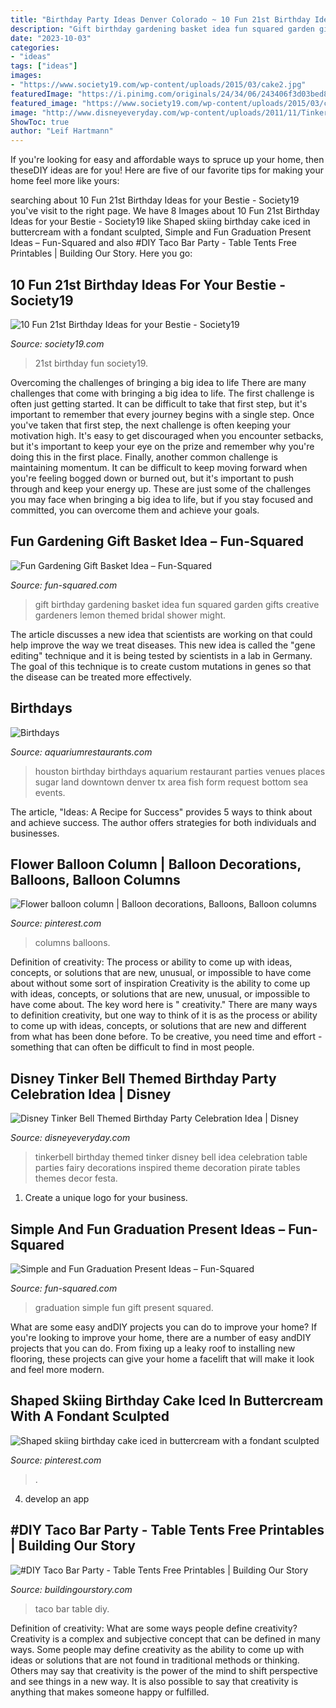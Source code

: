 ```yaml
---
title: "Birthday Party Ideas Denver Colorado ~ 10 Fun 21st Birthday Ideas For Your Bestie"
description: "Gift birthday gardening basket idea fun squared garden gifts creative gardeners lemon themed bridal shower might"
date: "2023-10-03"
categories:
- "ideas"
tags: ["ideas"]
images:
- "https://www.society19.com/wp-content/uploads/2015/03/cake2.jpg"
featuredImage: "https://i.pinimg.com/originals/24/34/06/243406f3d03bed841e8dc20db99a86ed.jpg"
featured_image: "https://www.society19.com/wp-content/uploads/2015/03/cake2.jpg"
image: "http://www.disneyeveryday.com/wp-content/uploads/2011/11/Tinkerbell-Birthday-Party-Table-Idea.jpg"
ShowToc: true
author: "Leif Hartmann"
---
```



If you're looking for easy and affordable ways to spruce up your home, then theseDIY ideas are for you! Here are five of our favorite tips for making your home feel more like yours: 

	

		
searching about 10 Fun 21st Birthday Ideas for your Bestie - Society19 you've visit to the right page. We have 8 Images about 10 Fun 21st Birthday Ideas for your Bestie - Society19 like Shaped skiing birthday cake iced in buttercream with a fondant sculpted, Simple and Fun Graduation Present Ideas – Fun-Squared and also #DIY Taco Bar Party - Table Tents Free Printables | Building Our Story. Here you go:
		
    
## 10 Fun 21st Birthday Ideas For Your Bestie - Society19

<img loading=lazy src="https://www.society19.com/wp-content/uploads/2015/03/cake2.jpg" onerror="this.onerror=null;this.src='https://tse3.mm.bing.net/th?id=OIP.Cjn_aXSobblfqO9Ent82EAHaJ3&amp;pid=15.1';" alt="10 Fun 21st Birthday Ideas for your Bestie - Society19">

_Source: society19.com_

>21st birthday fun society19. 

	

Overcoming the challenges of bringing a big idea to life
There are many challenges that come with bringing a big idea to life. The first challenge is often just getting started. It can be difficult to take that first step, but it's important to remember that every journey begins with a single step. Once you've taken that first step, the next challenge is often keeping your motivation high. It's easy to get discouraged when you encounter setbacks, but it's important to keep your eye on the prize and remember why you're doing this in the first place. Finally, another common challenge is maintaining momentum. It can be difficult to keep moving forward when you're feeling bogged down or burned out, but it's important to push through and keep your energy up. These are just some of the challenges you may face when bringing a big idea to life, but if you stay focused and committed, you can overcome them and achieve your goals.

    
## Fun Gardening Gift Basket Idea – Fun-Squared

<img loading=lazy src="https://fun-squared.com/wp-content/uploads/2016/05/Growinggift.jpg" onerror="this.onerror=null;this.src='https://tse1.mm.bing.net/th?id=OIP.M7Jcbtz3Gtzc-7oW-aSHOgHaLD&amp;pid=15.1';" alt="Fun Gardening Gift Basket Idea – Fun-Squared">

_Source: fun-squared.com_

>gift birthday gardening basket idea fun squared garden gifts creative gardeners lemon themed bridal shower might. 

	

The article discusses a new idea that scientists are working on that could help improve the way we treat diseases. This new idea is called the "gene editing" technique and it is being tested by scientists in a lab in Germany. The goal of this technique is to create custom mutations in genes so that the disease can be treated more effectively.

    
## Birthdays

<img loading=lazy src="http://www.aquariumrestaurants.com/downtownaquariumdenver/images/birthdays/side01.jpg" onerror="this.onerror=null;this.src='https://tse2.mm.bing.net/th?id=OIP.7L6gwC61mxxa55udFCoSnAAAAA&amp;pid=15.1';" alt="Birthdays">

_Source: aquariumrestaurants.com_

>houston birthday birthdays aquarium restaurant parties venues places sugar land downtown denver tx area fish form request bottom sea events. 

	

The article, "Ideas: A Recipe for Success" provides 5 ways to think about and achieve success. The author offers strategies for both individuals and businesses.

    
## Flower Balloon Column | Balloon Decorations, Balloons, Balloon Columns

<img loading=lazy src="https://i.pinimg.com/originals/4a/c3/f5/4ac3f560366a243ba45a558f7492cbb1.jpg" onerror="this.onerror=null;this.src='https://tse3.mm.bing.net/th?id=OIP.ywXS8mWLwchj0JXWt2dnXAHaJ4&amp;pid=15.1';" alt="Flower balloon column | Balloon decorations, Balloons, Balloon columns">

_Source: pinterest.com_

>columns balloons. 

	

Definition of creativity: The process or ability to come up with ideas, concepts, or solutions that are new, unusual, or impossible to have come about without some sort of inspiration
Creativity is the ability to come up with ideas, concepts, or solutions that are new, unusual, or impossible to have come about. The key word here is " creativity." There are many ways to definition creativity, but one way to think of it is as the process or ability to come up with ideas, concepts, or solutions that are new and different from what has been done before. To be creative, you need time and effort - something that can often be difficult to find in most people.

    
## Disney Tinker Bell Themed Birthday Party Celebration Idea | Disney

<img loading=lazy src="http://www.disneyeveryday.com/wp-content/uploads/2011/11/Tinkerbell-Birthday-Party-Table-Idea.jpg" onerror="this.onerror=null;this.src='https://tse3.mm.bing.net/th?id=OIP.YGV05-HCmlHbDxThfXhSswHaJ4&amp;pid=15.1';" alt="Disney Tinker Bell Themed Birthday Party Celebration Idea | Disney">

_Source: disneyeveryday.com_

>tinkerbell birthday themed tinker disney bell idea celebration table parties fairy decorations inspired theme decoration pirate tables themes decor festa. 

	

1. Create a unique logo for your business.

    
## Simple And Fun Graduation Present Ideas – Fun-Squared

<img loading=lazy src="https://i1.wp.com/fun-squared.com/wp-content/uploads/2018/04/Graduation-Gift.png?fit=1200%2C1600&amp;ssl=1" onerror="this.onerror=null;this.src='https://tse1.mm.bing.net/th?id=OIP.HdumtBFMpWWWBw7AY_BVPQHaJ4&amp;pid=15.1';" alt="Simple and Fun Graduation Present Ideas – Fun-Squared">

_Source: fun-squared.com_

>graduation simple fun gift present squared. 

	

What are some easy andDIY projects you can do to improve your home?
If you're looking to improve your home, there are a number of easy andDIY projects that you can do. From fixing up a leaky roof to installing new flooring, these projects can give your home a facelift that will make it look and feel more modern.

    
## Shaped Skiing Birthday Cake Iced In Buttercream With A Fondant Sculpted

<img loading=lazy src="https://i.pinimg.com/originals/24/34/06/243406f3d03bed841e8dc20db99a86ed.jpg" onerror="this.onerror=null;this.src='https://tse2.mm.bing.net/th?id=OIP.UXg21r9me5Sxl25SgPO1hAHaJ4&amp;pid=15.1';" alt="Shaped skiing birthday cake iced in buttercream with a fondant sculpted">

_Source: pinterest.com_

>. 

	

4. develop an app

    
## #DIY Taco Bar Party - Table Tents Free Printables | Building Our Story

<img loading=lazy src="http://buildingourstory.com/wp-content/uploads/2014/07/TacoBarParty-2.jpg" onerror="this.onerror=null;this.src='https://tse1.mm.bing.net/th?id=OIP.j7mDYShso946mcsr0HgsAgHaP7&amp;pid=15.1';" alt="#DIY Taco Bar Party - Table Tents Free Printables | Building Our Story">

_Source: buildingourstory.com_

>taco bar table diy. 

	

Definition of creativity: What are some ways people define creativity?
Creativity is a complex and subjective concept that can be defined in many ways. Some people may define creativity as the ability to come up with ideas or solutions that are not found in traditional methods or thinking. Others may say that creativity is the power of the mind to shift perspective and see things in a new way. It is also possible to say that creativity is anything that makes someone happy or fulfilled.

